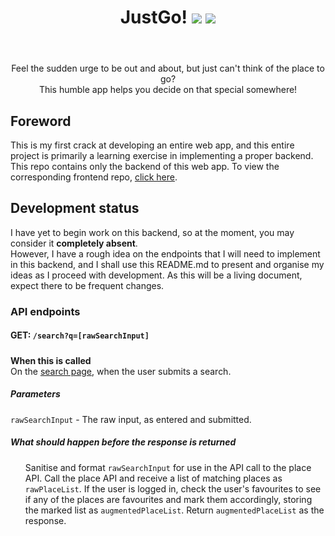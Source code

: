 <header align='center'>
  <h1>
    <div display='flex' align-items='center'>
      JustGo!
      <img src='https://user-images.githubusercontent.com/23531034/148372740-681d6810-c6ef-4560-b64e-996db9079e1e.png#gh-light-mode-only' />
      <img src='https://user-images.githubusercontent.com/23531034/148373133-da36d27f-8f04-49f4-a7c1-ecefd5818801.png#gh-dark-mode-only' />
    </div>
  </h1>
</header>

<p align='center'>
  Feel the sudden urge to be out and about, but just can't think of the place to go?
  <br />
  This humble app helps you decide on that special somewhere!
</p>

<h2>Foreword</h2>
This is my first crack at developing an entire web app, and this entire project is primarily a learning exercise in implementing a proper backend. This repo contains only the backend of this web app. To view the corresponding frontend repo, <a href='https://github.com/canneth/just-go-frontend' rel='noreferrer'>click here</a>.

<h2>Development status</h2>
I have yet to begin work on this backend, so at the moment, you may consider it <strong>completely absent</strong>.
<br />
However, I have a rough idea on the endpoints that I will need to implement in this backend, and I shall use this README.md to present and organise my ideas as I proceed with development.
As this will be a living document, expect there to be frequent changes.

<h3>API endpoints</h3>
<section>
  <h4>GET: <code>/search?q=[rawSearchInput]</code></h4>
  <h5></h5>
  <p>
    <b>When this is called</b>
    <br />
    On the <a href='https://justgo.dev/search' rel='noreferrer'>search page</a>, when the user submits a search.
  </p>
  <h5>Parameters</h5>
  <p>
    <code>rawSearchInput</code> - The raw input, as entered and submitted.
  </p>
  <h5 class='extended-markdown tip border rounded-1 mb-4 p-3 color-border-accent-emphasis color-bg-accent f5'>What should happen before the response is returned</h5>
  <p>
    <ol>
      Sanitise and format <code>rawSearchInput</code> for use in the API call to the place API.
      Call the place API and receive a list of matching places as <code>rawPlaceList</code>.
      If the user is logged in, check the user's favourites to see if any of the places are favourites and mark them accordingly, storing the marked list as <code>augmentedPlaceList</code>.
      Return <code>augmentedPlaceList</code> as the response.
    </ol>
  </p>
  
</section>

